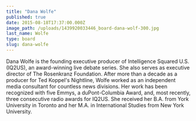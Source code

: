 ```yaml
---
title: "Dana Wolfe"
published: true
date: 2015-08-18T17:37:00.000Z
image_path: /uploads/1439920033446_board-dana-wolf-300.jpg
last_name: Wolfe
type: board
slug: dana-wolfe
---
```


Dana Wolfe is the founding executive producer of Intelligence Squared U.S. (IQ2US), an award-winning live debate series. She also serves as executive director of The Rosenkranz Foundation. After more than a decade as a producer for Ted Koppel's Nightline, Wolfe worked as an independent media consultant for countless news divisions. Her work has been recognized with five Emmys, a duPont-Columbia Award, and, most recently, three consecutive radio awards for IQ2US. She received her B.A. from York University in Toronto and her M.A. in International Studies from New York University.

